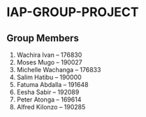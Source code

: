 # IAP-GROUP-PROJECT

## Group Members

1. Wachira Ivan – 176830  
2. Moses Mugo – 190027  
3. Michelle Wachanga – 176833  
4. Salim Hatibu – 190000  
5. Fatuma Abdalla – 191648  
6. Eesha Sabir – 192089  
7. Peter Atonga – 169614  
8. Alfred Kilonzo – 190285  
